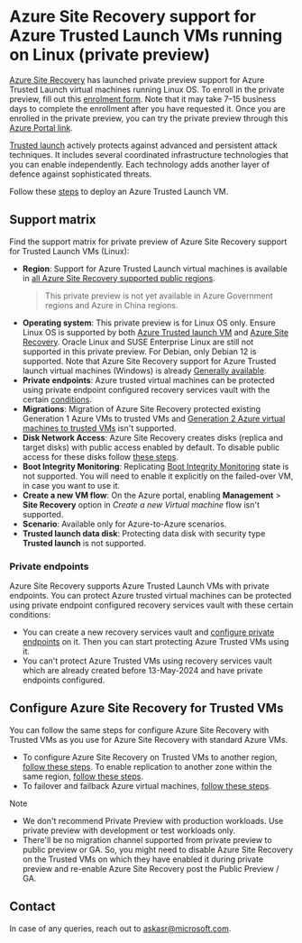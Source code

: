 
# Azure Site Recovery support for Azure Trusted Launch VMs running on Linux (private preview) 

[Azure Site Recovery](https://learn.microsoft.com/azure/site-recovery/site-recovery-overview) has launched private preview support for Azure Trusted Launch virtual machines running Linux OS. To enroll in the private preview, fill out this [enrolment form](https://aka.ms/asrlinuxtvmprivatepreviewform). Note that it may take 7–15 business days to complete the enrollment after you have requested it. Once you are enrolled in the private preview, you can try the private preview through this [Azure Portal link](https://aka.ms/TrustedVMLinuxSupport).

[Trusted launch](https://learn.microsoft.com/azure/virtual-machines/trusted-launch) actively protects against advanced and persistent attack techniques. It includes several coordinated infrastructure technologies that you can enable independently. Each technology adds another layer of defence against sophisticated threats.

Follow these [steps](https://learn.microsoft.com/azure/virtual-machines/trusted-launch-portal?tabs=portal%2Cportal3%2Cportal2) to deploy an Azure Trusted Launch VM.

## Support matrix

Find the support matrix for private preview of Azure Site Recovery support for Trusted Launch VMs (Linux): 

- **Region**: Support for Azure Trusted Launch virtual machines is available in [all Azure Site Recovery supported public regions](https://learn.microsoft.com/azure/site-recovery/azure-to-azure-support-matrix#region-support).
    > This private preview is not yet available in Azure Government regions and Azure in China regions.
- **Operating system**: This private preview is for Linux OS only. Ensure Linux OS is supported by both [Azure Trusted launch VM](https://learn.microsoft.com/azure/virtual-machines/trusted-launch#operating-systems-supported) and [Azure Site Recovery](https://learn.microsoft.com/azure/site-recovery/azure-to-azure-support-matrix#linux). 
    Oracle Linux and SUSE Enterprise Linux are still not supported in this private preview. For Debian, only Debian 12 is supported. Note that Azure Site Recovery support for Azure Trusted launch virtual machines (Windows) is already [Generally available](https://azure.microsoft.com/updates/v2/generally-available-azure-site-recovery-support-for-azure-trusted-launch-vms-windows-os).
- **Private endpoints**: Azure trusted virtual machines can be protected using private endpoint configured recovery services vault with the certain [conditions](#private-endpoints).
- **Migrations**: Migration of Azure Site Recovery protected existing Generation 1 Azure VMs to trusted VMs and [Generation 2 Azure virtual machines to trusted VMs](https://learn.microsoft.com/azure/site-recovery/concepts-trusted-vm#migrate-azure-site-recovery-protected-azure-generation-2-vm-to-trusted-vm) isn't supported.
- **Disk Network Access**: Azure Site Recovery creates disks (replica and target disks) with public access enabled by default. To disable public access for these disks follow [these steps](https://learn.microsoft.com/azure/site-recovery/azure-to-azure-common-questions#disk-network-access). 
- **Boot Integrity Monitoring**: Replicating [Boot Integrity Monitoring](https://learn.microsoft.com/azure/virtual-machines/boot-integrity-monitoring-overview?tabs=portal) state is not supported. You will need to enable it explicitly on the failed-over VM, in case you want to use it. 
- **Create a new VM flow**: On the Azure portal, enabling **Management** > **Site Recovery** option in *Create a new Virtual machine* flow isn't supported. 
- **Scenario**: Available only for Azure-to-Azure scenarios.
- **Trusted launch data disk**: Protecting data disk with security type **Trusted launch** is not supported. 

### Private endpoints

Azure Site Recovery supports Azure Trusted Launch VMs with private endpoints. You can protect Azure trusted virtual machines can be protected using private endpoint configured recovery services vault with these certain conditions:

- You can create a new recovery services vault and [configure private endpoints](https://learn.microsoft.com/azure/site-recovery/azure-to-azure-how-to-enable-replication-private-endpoints) on it. Then you can start protecting Azure Trusted VMs using it.
- You can't protect Azure Trusted VMs using recovery services vault which are already created before 13-May-2024 and have private endpoints configured. 



## Configure Azure Site Recovery for Trusted VMs

You can follow the same steps for configure Azure Site Recovery with Trusted VMs as you use for Azure Site Recovery with standard Azure VMs. 

- To configure Azure Site Recovery on Trusted VMs to another region, [follow these steps](https://learn.microsoft.com/azure/site-recovery/azure-to-azure-tutorial-enable-replication). To enable replication to another zone within the same region, [follow these steps](https://learn.microsoft.com/azure/site-recovery/azure-to-azure-how-to-enable-zone-to-zone-disaster-recovery).
- To failover and failback Azure virtual machines, [follow these steps](https://learn.microsoft.com/azure/site-recovery/azure-to-azure-tutorial-failover-failback).  

> [!NOTE]
>
> - We don't recommend Private Preview with production workloads. Use private preview with development or test workloads only. <br>
> - There'll be no migration channel supported from private preview to public preview or GA. So, you might need to disable Azure Site Recovery on the Trusted VMs on which they have enabled it during private preview and re-enable Azure Site Recovery post the Public Preview / GA.

## Contact

In case of any queries, reach out to askasr@microsoft.com.
